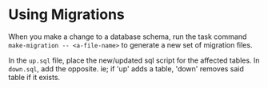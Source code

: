 # Using Migrations

When you make a change to a database schema, run the task command `make-migration -- <a-file-name>` to generate a new set of migration files.

In the `up.sql` file, place the new/updated sql script for the affected tables.
In `down.sql`, add the opposite. ie; if 'up' adds a table, 'down' removes said table if it exists.